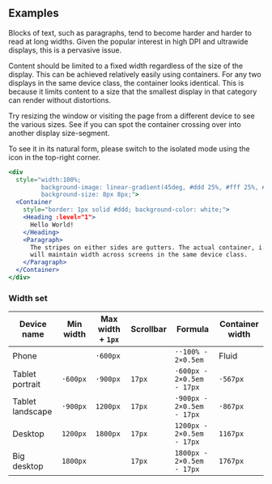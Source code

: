 ## Examples

Blocks of text, such as paragraphs, tend to become harder and harder to read at
long widths. Given the popular interest in high DPI and ultrawide displays, this
is a pervasive issue.

Content should be limited to a fixed width regardless of the size of the 
display. This can be achieved relatively easily using containers. For any two 
displays in the same device class, the container looks identical. This is 
because it limits content to a size that the smallest display in that category
can render without distortions.

Try resizing the window or visiting the page from a different device to see 
the various sizes. See if you can spot the container crossing over into another 
display size-segment.

To see it in its natural form, please switch to the isolated mode using the icon
in the top-right corner.

```jsx { "props": { "className": "no-i18n contain-content" } }
<div 
  style="width:100%; 
         background-image: linear-gradient(45deg, #ddd 25%, #fff 25%, #fff 50%, #ddd 50%, #ddd 75%, #fff 75%, #fff 100%);
         background-size: 8px 8px;">
  <Container
    style="border: 1px solid #ddd; background-color: white;">
    <Heading :level="1">
      Hello World!
    </Heading>
    <Paragraph>
      The stripes on either sides are gutters. The actual container, i.e. this
      will maintain width across screens in the same device class.
    </Paragraph>
  </Container>
</div>
```

### Width set

Device name      | Min width | Max width + `1px` | Scrollbar | Formula                   | Container width
-----------------|-----------|-------------------|-----------|---------------------------|----------------
Phone            |           | `·600px`          |           | `··100% - 2×0.5em`        | Fluid
Tablet portrait  | `·600px`  | `·900px`          | `17px`    | `·600px - 2×0.5em - 17px` | `·567px`
Tablet landscape | `·900px`  | `1200px`          | `17px`    | `·900px - 2×0.5em - 17px` | `·867px`
Desktop          | `1200px`  | `1800px`          | `17px`    | `1200px - 2×0.5em - 17px` | `1167px`
Big desktop      | `1800px`  |                   | `17px`    | `1800px - 2×0.5em - 17px` | `1767px`

